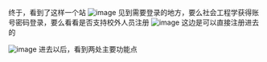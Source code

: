

终于，看到了这样一个站
![image](https://user-images.githubusercontent.com/74198468/143690375-b2d122bc-9c09-4ea2-b945-86f6843ba630.png)
见到需要登录的地方，要么社会工程学获得账号密码登录，要么看看是否支持校外人员注册
![image](https://user-images.githubusercontent.com/74198468/143690431-d2a6526f-d132-45c6-a45c-ea82f294972e.png)
这边是可以直接注册进去的

![image](https://user-images.githubusercontent.com/74198468/143690483-9d9bfb99-1c69-4691-860c-c9ff4e8125f0.png)
进去以后，看到两处主要功能点



